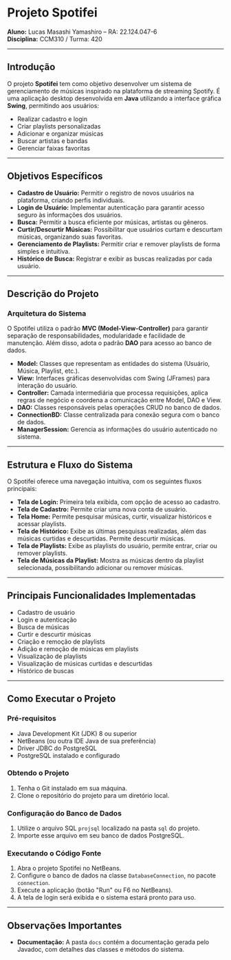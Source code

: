 # Projeto Spotifei

**Aluno:** Lucas Masashi Yamashiro – RA: 22.124.047-6  
**Disciplina:** CCM310 / Turma: 420

---

## Introdução

O projeto **Spotifei** tem como objetivo desenvolver um sistema de gerenciamento de músicas inspirado na plataforma de streaming Spotify. É uma aplicação desktop desenvolvida em **Java** utilizando a interface gráfica **Swing**, permitindo aos usuários:

- Realizar cadastro e login
- Criar playlists personalizadas
- Adicionar e organizar músicas
- Buscar artistas e bandas
- Gerenciar faixas favoritas

---

## Objetivos Específicos

- **Cadastro de Usuário:** Permitir o registro de novos usuários na plataforma, criando perfis individuais.
- **Login de Usuário:** Implementar autenticação para garantir acesso seguro às informações dos usuários.
- **Busca:** Permitir a busca eficiente por músicas, artistas ou gêneros.
- **Curtir/Descurtir Músicas:** Possibilitar que usuários curtam e descurtam músicas, organizando suas favoritas.
- **Gerenciamento de Playlists:** Permitir criar e remover playlists de forma simples e intuitiva.
- **Histórico de Busca:** Registrar e exibir as buscas realizadas por cada usuário.

---

## Descrição do Projeto

### Arquitetura do Sistema

O Spotifei utiliza o padrão **MVC (Model-View-Controller)** para garantir separação de responsabilidades, modularidade e facilidade de manutenção. Além disso, adota o padrão **DAO** para acesso ao banco de dados.

- **Model:** Classes que representam as entidades do sistema (Usuário, Música, Playlist, etc.).
- **View:** Interfaces gráficas desenvolvidas com Swing (JFrames) para interação do usuário.
- **Controller:** Camada intermediária que processa requisições, aplica regras de negócio e coordena a comunicação entre Model, DAO e View.
- **DAO:** Classes responsáveis pelas operações CRUD no banco de dados.
- **ConnectionBD:** Classe centralizada para conexão segura com o banco de dados.
- **ManagerSession:** Gerencia as informações do usuário autenticado no sistema.

---

## Estrutura e Fluxo do Sistema

O Spotifei oferece uma navegação intuitiva, com os seguintes fluxos principais:

- **Tela de Login:** Primeira tela exibida, com opção de acesso ao cadastro.
- **Tela de Cadastro:** Permite criar uma nova conta de usuário.
- **Tela Home:** Permite pesquisar músicas, curtir, visualizar históricos e acessar playlists.
- **Tela de Histórico:** Exibe as últimas pesquisas realizadas, além das músicas curtidas e descurtidas. Permite descurtir músicas.
- **Tela de Playlists:** Exibe as playlists do usuário, permite entrar, criar ou remover playlists.
- **Tela de Músicas da Playlist:** Mostra as músicas dentro da playlist selecionada, possibilitando adicionar ou remover músicas.

---

## Principais Funcionalidades Implementadas

- Cadastro de usuário
- Login e autenticação
- Busca de músicas
- Curtir e descurtir músicas
- Criação e remoção de playlists
- Adição e remoção de músicas em playlists
- Visualização de playlists
- Visualização de músicas curtidas e descurtidas
- Histórico de buscas

---

## Como Executar o Projeto

### Pré-requisitos

- Java Development Kit (JDK) 8 ou superior
- NetBeans (ou outra IDE Java de sua preferência)
- Driver JDBC do PostgreSQL
- PostgreSQL instalado e configurado

### Obtendo o Projeto

1. Tenha o Git instalado em sua máquina.
2. Clone o repositório do projeto para um diretório local.

### Configuração do Banco de Dados

1. Utilize o arquivo SQL `projsql` localizado na pasta `sql` do projeto.
2. Importe esse arquivo em seu banco de dados PostgreSQL.

### Executando o Código Fonte

1. Abra o projeto Spotifei no NetBeans.
2. Configure o banco de dados na classe `DatabaseConnection`, no pacote `connection`.
3. Execute a aplicação (botão "Run" ou F6 no NetBeans).
4. A tela de login será exibida e o sistema estará pronto para uso.

---

## Observações Importantes

- **Documentação:** A pasta `docs` contém a documentação gerada pelo Javadoc, com detalhes das classes e métodos do sistema.
